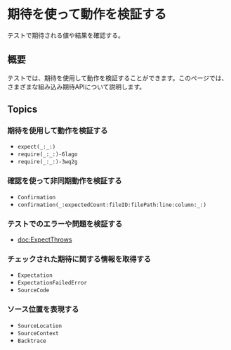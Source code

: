#  期待を使って動作を検証する

テストで期待される値や結果を確認する。

## 概要

テストでは、期待を使用して動作を検証することができます。このページでは、さまざまな組み込み期待APIについて説明します。

## Topics

### 期待を使用して動作を検証する

- ``expect(_:_:)``
- ``require(_:_:)-6lago``
- ``require(_:_:)-3wq2g``

### 確認を使って非同期動作を検証する

- ``Confirmation``
- ``confirmation(_:expectedCount:fileID:filePath:line:column:_:)``

### テストでのエラーや問題を検証する

- <doc:ExpectThrows>

### チェックされた期待に関する情報を取得する

- ``Expectation``
- ``ExpectationFailedError``
- ``SourceCode``

### ソース位置を表現する

- ``SourceLocation``
- ``SourceContext``
- ``Backtrace``
